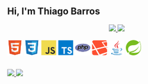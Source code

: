 ## Hi, I'm Thiago Barros

<div align="center">
    <a href="https://github.com/thiago-barros-souza">
        <img height="200em" src="https://github-readme-stats.vercel.app/api?username=thiago-barros-souza&show_icons=true&theme=ligth&include_all_commits=true&count_private=true" />
    </a>
    <a href="https://github.com/thiago-barros-souza">
        <img height="200em" src="https://github-readme-stats.vercel.app/api/top-langs/?username=thiago-barros-souza&langs_count=8&theme=ligth" />
    </a>
</div>

<br/>

<div align="center" style="display: inline-block">
    <img alt="logo-html5" height="35" width="35" src="https://raw.githubusercontent.com/devicons/devicon/master/icons/html5/html5-original.svg">
    <img alt="logo-css3" height="35" width="35" src="https://raw.githubusercontent.com/devicons/devicon/master/icons/css3/css3-original.svg">
    <img alt="logo-javascript" height="35" width="35" src="https://raw.githubusercontent.com/devicons/devicon/master/icons/javascript/javascript-original.svg">
    <img alt="logo-typescript" height="35" width="35" src="https://raw.githubusercontent.com/devicons/devicon/master/icons/typescript/typescript-original.svg">
    <img alt="logo-php" height="35" width="35" src="https://raw.githubusercontent.com/devicons/devicon/master/icons/php/php-original.svg" />
    <img alt="logo-laravel" height="35" width="35" src="https://raw.githubusercontent.com/devicons/devicon/master/icons/laravel/laravel-plain.svg" />
    <img alt="logo-laravel" height="35" width="35" src="https://raw.githubusercontent.com/devicons/devicon/master/icons/java/java-original.svg" />
    <img alt="logo-laravel" height="35" width="35" src="https://raw.githubusercontent.com/devicons/devicon/master/icons/spring/spring-original.svg" />
</div>

##

<div align="center" style="display: inline-block">
    <a href="https://www.linkedin.com/in/thiago-barros-de-souza" target="_blank">
        <img src="https://img.shields.io/badge/-LinkedIn-%230077B5?style=for-the-badge&logo=linkedin&logoColor=white"  target="_blank">
    </a>
    <a href="mailto:thiagob068@gmail.com">
        <img src="https://img.shields.io/badge/-Gmail-%23333?style=for-the-badge&logo=gmail&logoColor=white">
    </a>
</div>
